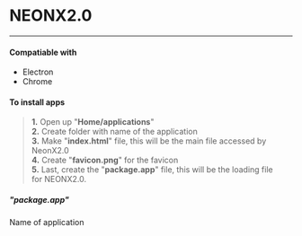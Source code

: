 # **__NEONX2.0__**
---

#### Compatiable with
* Electron
* Chrome

#### To install apps
> **1.** Open up "__Home/applications__"  
> **2.** Create folder with name of the application  
> **3.** Make "__index.html__" file, this will be the main file accessed by NeonX2.0  
> **4.** Create "__favicon.png__" for the favicon  
> **5.** Last, create the "__package.app__" file, this will be the loading file  
>        for NEONX2.0.  

##### ___"__package.app__"___
Name of application
